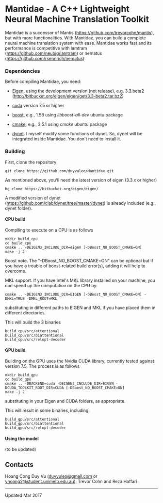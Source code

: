 # Mantidae - A C++ Lightweight Neural Machine Translation Toolkit

Mantidae is a successor of Mantis (https://github.com/trevorcohn/mantis), but with more functionalities. With Mantidae, you can build a complete neural machine translation system with ease. Mantidae works fast and its performance is competitive with lamtram (https://github.com/neubig/lamtram) or nematus (https://github.com/rsennrich/nematus). 

### Dependencies

Before compiling Mantidae, you need:

 * [Eigen](https://bitbucket.org/eigen/eigen), using the development version (not release), e.g. 3.3.beta2 (http://bitbucket.org/eigen/eigen/get/3.3-beta2.tar.bz2)

 * [cuda](https://developer.nvidia.com/cuda-toolkit) version 7.5 or higher

 * [boost](http://www.boost.org/), e.g., 1.58 using *libboost-all-dev* ubuntu package

 * [cmake](https://cmake.org/), e.g., 3.5.1 using *cmake* ubuntu package

 * [dynet](https://github.com/clab/dynet). I myself modify some functions of dynet. So, dynet will be integrated inside Mantidae. You don't need to install it.

### Building

First, clone the repository

    git clone https://github.com/duyvuleo/Mantidae.git

As mentioned above, you'll need the latest version of eigen (3.3.x or higher)

    hg clone https://bitbucket.org/eigen/eigen/

A modified version of dynet (https://github.com/clab/dynet/tree/master/dynet) is already included (e.g., dynet folder).

#### CPU build

Compiling to execute on a CPU is as follows

    mkdir build_cpu
    cd build_cpu
    cmake .. -DEIGEN3_INCLUDE_DIR=eigen [-DBoost_NO_BOOST_CMAKE=ON]
    make -j 2

Boost note. The "-DBoost_NO_BOOST_CMAKE=ON" can be optional but if you have a trouble of boost-related build error(s), adding it will help to overcome. 

MKL support. If you have Intel's MKL library installed on your machine, you can speed up the computation on the CPU by:

    cmake .. -DEIGEN3_INCLUDE_DIR=EIGEN [-DBoost_NO_BOOST_CMAKE=ON] -DMKL=TRUE -DMKL_ROOT=MKL

substituting in different paths to EIGEN and MKL if you have placed them in different directories. 

This will build the 3 binaries
    
    build_cpu/src/attentional
    build_cpu/src/biattentional
    build_cpu/src/relopt-decoder


#### GPU build

Building on the GPU uses the Nvidia CUDA library, currently tested against version 7.5.
The process is as follows

    mkdir build_gpu
    cd build_gpu
    cmake .. -DBACKEND=cuda -DEIGEN3_INCLUDE_DIR=EIGEN -DCUDA_TOOLKIT_ROOT_DIR=CUDA [-DBoost_NO_BOOST_CMAKE=ON]
    make -j 2

substituting in your Eigen and CUDA folders, as appropriate.

This will result in some binaries, including:

    build_gpu/src/attentional
    build_gpu/src/biattentional
    build_gpu/src/relopt-decoder

#### Using the model

(to be updated)

## Contacts

Hoang Cong Duy Vu (duyvuleo@gmail.com or vhoang2@student.unimelb.edu.au), Trevor Cohn and Reza Haffari 

---
Updated Mar 2017
